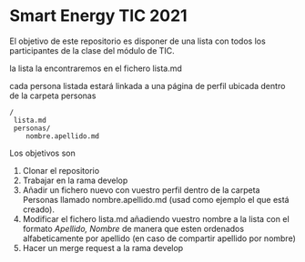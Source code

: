 # Smart Energy TIC 2021

El objetivo de este repositorio es disponer de una lista con todos los participantes de la clase del módulo de TIC. 

la lista la encontraremos en el fichero lista.md

cada persona listada estará linkada a una página de perfil ubicada dentro de la carpeta personas

```
/
 lista.md
 personas/
    nombre.apellido.md
```

Los objetivos son

1. Clonar el repositorio
2. Trabajar en la rama develop
3. Añadir un fichero nuevo con vuestro perfil dentro de la carpeta Personas llamado nombre.apellido.md (usad como ejemplo el que está creado).
4. Modificar el fichero lista.md añadiendo vuestro nombre a la lista con el formato _Apellido, Nombre_ de manera que esten ordenados alfabeticamente por apellido (en caso de compartir apellido por nombre) 
5. Hacer un merge request a la rama develop
